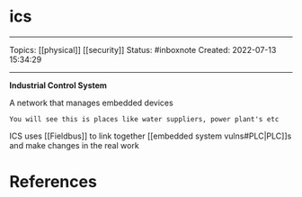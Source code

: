 # ics
---
Topics: [[physical]] [[security]]
Status: #inboxnote
Created: 2022-07-13 15:34:29

---

**Industrial Control System**

A network that manages embedded devices

```ad-example
You will see this is places like water suppliers, power plant's etc
```

ICS uses [[Fieldbus]] to link together [[embedded system vulns#PLC|PLC]]s and make changes in the real work

# References

